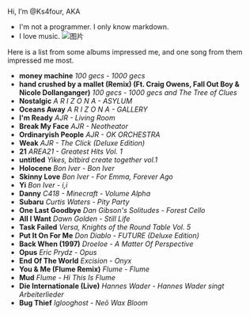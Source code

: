 Hi, I’m @Ks4four, AKA 
- I'm not a programmer. I only know markdown.
- I love music.
![图片](https://user-images.githubusercontent.com/78544646/166974220-47d3c15a-50b4-427f-848d-9698f1ffb500.png)

Here is a list from some albums impressed me, and one song from them impressed me most.
- **money machine** _100 gecs - 1000 gecs_
- **hand crushed by a mallet (Remix) (Ft. Craig Owens, Fall Out Boy & Nicole Dollanganger)** _100 gecs - 1000 gecs and The Tree of Clues_
- **Nostalgic** _A R I Z O N A - ASYLUM_
- **Oceans Away** _A R I Z O N A - GALLERY_
- **I'm Ready** _AJR - Living Room_
- **Break My Face** _AJR - Neotheator_
- **Ordinaryish People** _AJR - OK ORCHESTRA_
- **Weak** _AJR - The Click (Deluxe Edition)_
- **21** _AREA21 - Greatest Hits Vol. 1_
- **untitled** _Yikes, bitbird create together vol.1_
- **Holocene** _Bon Iver - Bon Iver_
- **Skinny Love** _Bon Iver - For Emma, Forever Ago_
- **Yi** _Bon Iver - i,i_
- **Danny** _C418 - Minecraft - Volume Alpha_
- **Subaru** _Curtis Waters - Pity Party_
- **One Last Goodbye** _Dan Gibson's Solitudes - Forest Cello_
- **All I Want** _Dawn Golden - Still Life_
- **Task Failed** _Versa, Knights of the Round Table Vol. 5_
- **Put It On For Me** _Don Diablo - FUTURE (Deluxe Edition)_
- **Back When (1997)** _Droeloe - A Matter Of Perspective_
- **Opus** _Eric Prydz - Opus_
- **End Of The World** _Excision - Onyx_
- **You & Me (Flume Remix)** _Flume - Flume_
- **Mud** _Flume - Hi This Is Flume_
- **Die Internationale (Live)** _Hannes Wader - Hannes Wader singt Arbeiterlieder_
- **Bug Thief** _Iglooghost - Neō Wax Bloom_
